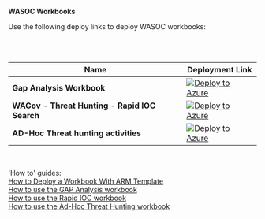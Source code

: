 **WASOC Workbooks**

Use the following deploy links to deploy WASOC workbooks:

</br></br>

| Name | Deployment Link |
| ---------------------- | ------------- |
| **Gap Analysis Workbook** | [![Deploy to Azure](https://aka.ms/deploytoazurebutton)](https://portal.azure.com/#create/Microsoft.Template/uri/https%3A%2F%2Fraw.githubusercontent.com%2Fwagov%2Fwasocshared%2Fmain%2Futilities%2Ftools%2FGap-Analysis-Workbook-WASOCv1.0.json) |
| **WAGov - Threat Hunting - Rapid IOC Search** | [![Deploy to Azure](https://aka.ms/deploytoazurebutton)](https://portal.azure.com/#create/Microsoft.Template/uri/https%3A%2F%2Fraw.githubusercontent.com%2Fwagov%2Fwasocshared%2Fmain%2Futilities%2Ftools%2FRapid-IOC-Search-Workbook-WASOCv1.0.json) |
| **AD-Hoc Threat hunting activities** | [![Deploy to Azure](https://aka.ms/deploytoazurebutton)](https://portal.azure.com/#create/Microsoft.Template/uri/https%3A%2F%2Fraw.githubusercontent.com%2Fwagov%2Fwasocshared%2Fmain%2Futilities%2Ftools%2FAD-Hoc-Threat-Hunting-Activities-WASOCv1.0.json) |

</br>

'How to' guides:</br>
[How to Deploy a Workbook With ARM Template](/utilities/guides/Workbook-Deployment.md)</br>
[How to use the GAP Analysis workbook](/utilities/guides/Gap-Analysis-Workbook.md)</br>
[How to use the Rapid IOC workbook](/utilities/guides/Rapid-IOC-Workbook.md)</br>
[How to use the Ad-Hoc Threat Hunting workbook](/utilities/guides/AD-Hoc-Threat-Hunting-Workbook.md)</br>
